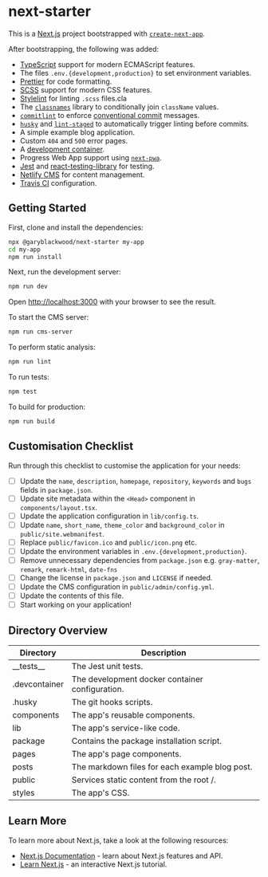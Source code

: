 # next-starter

This is a [Next.js](https://nextjs.org/) project bootstrapped with [`create-next-app`](https://github.com/vercel/next.js/tree/canary/packages/create-next-app).

After bootstrapping, the following was added:

- [TypeScript](https://www.typescriptlang.org/) support for modern ECMAScript features.
- The files `.env.{development,production}` to set environment variables.
- [Prettier](https://prettier.io/) for code formatting.
- [SCSS](https://sass-lang.com/) support for modern CSS features.
- [Stylelint](https://stylelint.io/) for linting `.scss` files.cla
- The [`classnames`](https://github.com/JedWatson/classnames) library to conditionally join `className` values.
- [`commitlint`](https://commitlint.js.org/#/) to enforce [conventional commit](https://www.conventionalcommits.org) messages.
- [`husky`](https://typicode.github.io/husky/#/) and [`lint-staged`](https://github.com/okonet/lint-staged) to automatically trigger linting before commits.
- A simple example blog application.
- Custom `404` and `500` error pages.
- A [development container](https://code.visualstudio.com/docs/remote/create-dev-container).
- Progress Web App support using [`next-pwa`](https://github.com/shadowwalker/next-pwa).
- [Jest](https://jestjs.io/) and [react-testing-library](https://github.com/testing-library/react-testing-library) for testing.
- [Netlify CMS](https://www.netlifycms.org/) for content management.
- [Travis CI](https://travis-ci.com) configuration.

## Getting Started

First, clone and install the dependencies:

```bash
npx @garyblackwood/next-starter my-app
cd my-app
npm run install
```

Next, run the development server:

```bash
npm run dev
```

Open [http://localhost:3000](http://localhost:3000) with your browser to see the result.

To start the CMS server:

```bash
npm run cms-server
```

To perform static analysis:

```bash
npm run lint
```

To run tests:

```bash
npm test
```

To build for production:

```bash
npm run build
```

## Customisation Checklist

Run through this checklist to customise the application for your needs:

- [ ] Update the `name`, `description`, `homepage`, `repository`, `keywords` and `bugs` fields in `package.json`.
- [ ] Update site metadata within the `<Head>` component in `components/layout.tsx`.
- [ ] Update the application configuration in `lib/config.ts`.
- [ ] Update `name`, `short_name`, `theme_color` and `background_color` in `public/site.webmanifest`.
- [ ] Replace `public/favicon.ico` and `public/icon.png` etc.
- [ ] Update the environment variables in `.env.{development,production}`.
- [ ] Remove unnecessary dependencies from `package.json` e.g. `gray-matter`, `remark`, `remark-html`, `date-fns`
- [ ] Change the license in `package.json` and `LICENSE` if needed.
- [ ] Update the CMS configuration in `public/admin/config.yml`.
- [ ] Update the contents of this file.
- [ ] Start working on your application!

## Directory Overview

| Directory     | Description                                     |
| ------------- | ----------------------------------------------- |
| \_\_tests\_\_ | The Jest unit tests.                            |
| .devcontainer | The development docker container configuration. |
| .husky        | The git hooks scripts.                          |
| components    | The app's reusable components.                  |
| lib           | The app's service-like code.                    |
| package       | Contains the package installation script.       |
| pages         | The app's page components.                      |
| posts         | The markdown files for each example blog post.  |
| public        | Services static content from the root /.        |
| styles        | The app's CSS.                                  |

## Learn More

To learn more about Next.js, take a look at the following resources:

- [Next.js Documentation](https://nextjs.org/docs) - learn about Next.js features and API.
- [Learn Next.js](https://nextjs.org/learn) - an interactive Next.js tutorial.

